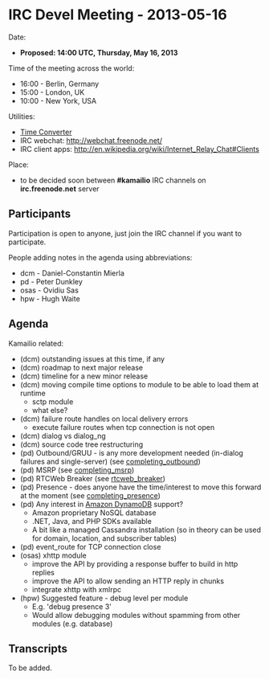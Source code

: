 # IRC Devel Meeting - 2013-05-16

Date:

-   **Proposed: 14:00 UTC, Thursday, May 16, 2013**

Time of the meeting across the world:

-   16:00 - Berlin, Germany
-   15:00 - London, UK
-   10:00 - New York, USA

Utilities:

-   [Time
    Converter](http://www.timeanddate.com/worldclock/converter.html)
-   IRC webchat: <http://webchat.freenode.net/>
-   IRC client apps:
    <http://en.wikipedia.org/wiki/Internet_Relay_Chat#Clients>

Place:

-   to be decided soon between **#kamailio** IRC channels on
    **irc.freenode.net** server

## Participants

Participation is open to anyone, just join the IRC channel if you want
to participate.

People adding notes in the agenda using abbreviations:

-   dcm - Daniel-Constantin Mierla
-   pd - Peter Dunkley
-   osas - Ovidiu Sas
-   hpw - Hugh Waite

## Agenda

Kamailio related:

-   (dcm) outstanding issues at this time, if any
-   (dcm) roadmap to next major release
-   (dcm) timeline for a new minor release
-   (dcm) moving compile time options to module to be able to load them
    at runtime
    -   sctp module
    -   what else?
-   (dcm) failure route handles on local delivery errors
    -   execute failure routes when tcp connection is not open
-   (dcm) dialog vs dialog_ng
-   (dcm) source code tree restructuring
-   (pd) Outbound/GRUU - is any more development needed (in-dialog
    failures and single-server) (see
    [completing_outbound](../devel/completing_outbound.md))
-   (pd) MSRP (see [completing_msrp](../devel/completing_msrp.md))
-   (pd) RTCWeb Breaker (see [rtcweb_breaker](../devel/rtcweb_breaker.md))
-   (pd) Presence - does anyone have the time/interest to move this
    forward at the moment (see
    [completing_presence](../devel/completing_presence.md))
-   (pd) Any interest in [Amazon
    DynamoDB](http://aws.amazon.com/dynamodb/) support?
    -   Amazon proprietary NoSQL database
    -   .NET, Java, and PHP SDKs available
    -   A bit like a managed Cassandra installation (so in theory can be
        used for domain, location, and subscriber tables)
-   (pd) event_route for TCP connection close
-   (osas) xhttp module
    -   improve the API by providing a response buffer to build in http
        replies
    -   improve the API to allow sending an HTTP reply in chunks
    -   integrate xhttp with xmlrpc
-   (hpw) Suggested feature - debug level per module
    -   E.g. 'debug presence 3'
    -   Would allow debugging modules without spamming from other
        modules (e.g. database)

## Transcripts

To be added.
